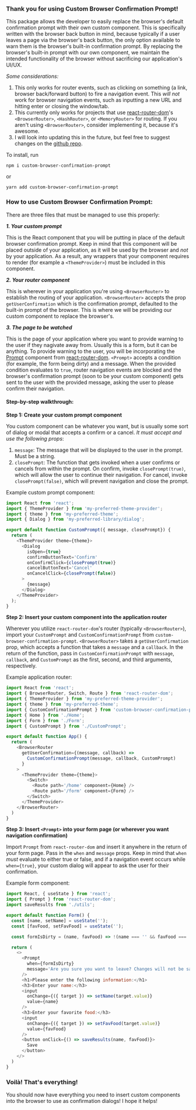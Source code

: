 ### Thank you for using Custom Browser Confirmation Prompt!
This package allows the developer to easily replace the browser's default confirmation prompt with their own custom component. This is specifically written with the browser back button in mind, because typically if a user leaves a page via the browser's back button, the only option available to warn them is the browser's built-in confirmation prompt. By replacing the browser's built-in prompt with our own component, we maintain the intended functionality of the browser without sacrificing our application's UI/UX.

*Some considerations:*

1. This only works for router events, such as clicking on something (a link, browser back/forward button) to fire a navigation event. This *will not* work for browser navigation events, such as inputting a new URL and hitting enter or closing the window/tab.
2. This currently only works for projects that use [react-router-dom](https://reactrouter.com/web/guides/quick-start)'s `<BrowserRouter>`, `<HashRouter>`, or `<MemoryRouter>`  for routing. If you aren't using `<BrowserRouter>`, consider implementing it, because it's awesome.
3. I will look into updating this in the future, but feel free to suggest changes on the [github repo](https://github.com/drmeloy/custom-browser-confirmation-prompt).

To install, run 

`npm i custom-browser-confirmation-prompt`

or 

`yarn add custom-browser-confirmation-prompt`

### How to use Custom Browser Confirmation Prompt:
There are three files that must be managed to use this properly:
  
__*1. Your custom prompt*__

This is the React component that you will be putting in place of the default browser confirmation prompt. Keep in mind that this component will be placed outside of your application, as it will be used by the browser and *not* by your application. As a result, any wrappers that your component requires to render (for example a `<ThemeProvider>`) must be included in this component.

__*2. Your router component*__

This is wherever in your application you're using `<BrowserRouter>` to establish the routing of your application. `<BrowserRouter>` accepts the prop `getUserConfirmation` which is the confirmation prompt, defaulted to the built-in prompt of the browser. This is where we will be providing our custom component to replace the browser's.

__*3. The page to be watched*__

This is the page of your application where you want to provide warning to the user if they nagivate away from. Usually this is a form, but it can be anything. To provide warning to the user, you will be incorporating the [Prompt](https://reactrouter.com/core/api/Prompt) component from [react-router-dom](https://reactrouter.com/web/guides/quick-start). `<Prompt>` accepts a condition (for example, the form being dirty) and a message. When the provided condition evaluates to `true`, router navigation events are blocked and the browser's confirmation prompt (soon to be your custom component) gets sent to the user with the provided message, asking the user to please confirm their navigation.

#### Step-by-step walkthrough:
__Step 1: Create your custom prompt component__

You custom component can be whatever you want, but is usually some sort of dialog or modal that accepts a confirm or a cancel. *It must accept and use the following props*:

  1. `message`: The message that will be displayed to the user in the prompt. Must be a string.
  2. `closePrompt`: The function that gets invoked when a user confirms or cancels from within the prompt. On confirm, invoke `closePrompt(true)`, which will allow the user to continue their navigation. For cancel, invoke `closePrompt(false)`, which will prevent navigation and close the prompt.

Example custom prompt component:
  
```javascript
import React from 'react';
import { ThemeProvider } from 'my-preferred-theme-provider';
import { theme } from 'my-preferred-theme';
import { Dialog } from 'my-preferred-library/dialog';

export default function CustomPrompt({ message, closePrompt}) {
  return (
    <ThemeProvider theme={theme}>
      <Dialog
        isOpen={true}
        confirmButtonText='Confirm'
        onConfirmClick={closePrompt(true)}
        cancelButtonText='Cancel'
        onCancelClick={closePrompt(false)}
      >
        {message}
      </Dialog>
    </ThemeProvider>
  );
}
```

__Step 2: Insert your custom component into the application router__

Wherever you utilize `react-router-dom`'s router (typically `<BrowserRouter>`), import your `CustomPrompt` and `CustomConfirmationPrompt` from `custom-browser-confirmation-prompt`. `<BrowserRouter>` takes  a `getUserConfirmation` prop, which accepts a function that takes a `message` and a `callback`. In the return of the function, pass in `CustomConfirmationPrompt` with `message`, `callback`, and `CustomPrompt` as the first, second, and third arguments, respectively.

Example application router:

```javascript
import React from 'react';
import { BrowserRouter, Switch, Route } from 'react-router-dom';
import { ThemeProvider } from 'my-preferred-theme-provider';
import { theme } from 'my-preferred-theme';
import { CustomConfirmationPrompt } from 'custom-browser-confirmation-prompt';
import { Home } from './Home';
import { Form } from './Form';
import { CustomPrompt } from './CustomPrompt';

export default function App() {
  return (
    <BrowserRouter
      getUserConfirmation={(message, callback) => 
        CustomConfirmationPrompt(message, callback, CustomPrompt)
      }
    >
      <ThemeProvider theme={theme}>
        <Switch>
          <Route path='/home' component={Home} />
          <Route path='/form' component={Form} />
        </Switch>
      </ThemeProvider>
    </BrowserRouter>
  )
}
```

__Step 3: Insert `<Prompt>` into your form page (or wherever you want navigation confirmation)__

Import `Prompt` from `react-router-dom` and insert it anywhere in the return of your form page. Pass in the `when` and `message` props. Keep in mind that `when` *must* evaluate to either true or false, and if a navigation event occurs while `when={true}`, your custom dialog will appear to ask the user for their confirmation.

Example form component:

```javascript
import React, { useState } from 'react';
import { Prompt } from 'react-router-dom';
import saveResults from './utils';

export default function Form() {
  const [name, setName] = useState('');
  const [favFood, setFavFood] = useState('');

  const formIsDirty = (name, favFood) => !(name === '' && favFood === '');

  return (
    <>
      <Prompt
        when={formIsDirty}
        message='Are you sure you want to leave? Changes will not be saved.'
      />
      <h1>Please enter the following information:</h1>
      <h3>Enter your name:</h3>
      <input 
        onChange={({ target }) => setName(target.value)}
        value={name}
      />
      <h3>Enter your favorite food:</h3>
      <input 
        onChange={({ target }) => setFavFood(target.value)}
        value={favFood}
      />
      <button onClick={() => saveResults(name, favFood)}>
        Save
      </button>
    </>
  )
}
```

### Voilà! That's everything!

You should now have everything you need to insert custom components into the browser to use as confirmation dialogs! I hope it helps!